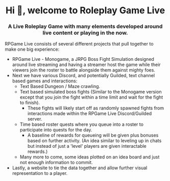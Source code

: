 <h1 align="center">Hi 👋, welcome to Roleplay Game Live</h1>
<h3 align="center">A Live Roleplay Game with many elements developed around live content or playing in the now.</h3>

RPGame Live consists of several different projects that pull together to make one big experience: 
- RPGame Live - Monogame, a JRPG Boss Fight Simulation designed around live streaming and having a streamer host the game while their viewers join the roster to battle alongside them against mighty foes.
- Next we have various Discord, and potentially Guilded, text channel based games and interactions:
  - Text Based Dungeon / Maze crawling.
  - Text based simulated boss fights (Similar to the Monogame version except that you join the fight within a time limit and wait for the fight to finish).
    - These fights will likely start off as randomly spawned fights from interactions made within the RPGame Live Discord/Guilded server.
  - Time based roster quests where you queue into a roster to participate into quests for the day.
    - A baseline of rewards for queueing will be given plus bonuses based on further activity. (An idea similar to leveling up in chats but instead of just a 'level' players are given interactable rewards.)
  - Many more to come, some ideas plotted on an idea board and just not enough information to commit.
-  Lastly, a website to tie the data together and allow further visual representation to a player.
